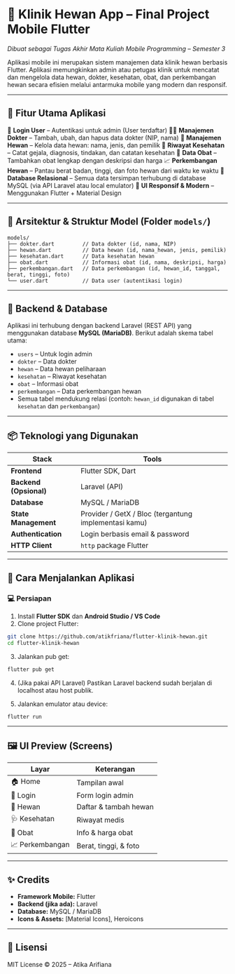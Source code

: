 # 🐾 Klinik Hewan App – Final Project Mobile Flutter

*Dibuat sebagai Tugas Akhir Mata Kuliah Mobile Programming – Semester 3*

Aplikasi mobile ini merupakan sistem manajemen data klinik hewan berbasis Flutter. Aplikasi memungkinkan admin atau petugas klinik untuk mencatat dan mengelola data hewan, dokter, kesehatan, obat, dan perkembangan hewan secara efisien melalui antarmuka mobile yang modern dan responsif.

---

## 📱 Fitur Utama Aplikasi

🔐 **Login User** – Autentikasi untuk admin (User terdaftar)
👩‍⚕️ **Manajemen Dokter** – Tambah, ubah, dan hapus data dokter (NIP, nama)
🐶 **Manajemen Hewan** – Kelola data hewan: nama, jenis, dan pemilik
🏥 **Riwayat Kesehatan** – Catat gejala, diagnosis, tindakan, dan catatan kesehatan
💊 **Data Obat** – Tambahkan obat lengkap dengan deskripsi dan harga
📈 **Perkembangan Hewan** – Pantau berat badan, tinggi, dan foto hewan dari waktu ke waktu
📂 **Database Relasional** – Semua data tersimpan terhubung di database MySQL (via API Laravel atau local emulator)
🎨 **UI Responsif & Modern** – Menggunakan Flutter + Material Design

---

## 🧠 Arsitektur & Struktur Model (Folder `models/`)

```plaintext
models/
├── dokter.dart         // Data dokter (id, nama, NIP)
├── hewan.dart          // Data hewan (id, nama_hewan, jenis, pemilik)
├── kesehatan.dart      // Data kesehatan hewan
├── obat.dart           // Informasi obat (id, nama, deskripsi, harga)
├── perkembangan.dart   // Data perkembangan (id, hewan_id, tanggal, berat, tinggi, foto)
└── user.dart           // Data user (autentikasi login)
```

---

## 🔗 Backend & Database

Aplikasi ini terhubung dengan backend Laravel (REST API) yang menggunakan database **MySQL (MariaDB)**. Berikut adalah skema tabel utama:

* `users` – Untuk login admin
* `dokter` – Data dokter
* `hewan` – Data hewan peliharaan
* `kesehatan` – Riwayat kesehatan
* `obat` – Informasi obat
* `perkembangan` – Data perkembangan hewan
* Semua tabel mendukung relasi (contoh: `hewan_id` digunakan di tabel `kesehatan` dan `perkembangan`)

---

## 📦 Teknologi yang Digunakan

| Stack                  | Tools                                                 |
| ---------------------- | ----------------------------------------------------- |
| **Frontend**           | Flutter SDK, Dart                                     |
| **Backend (Opsional)** | Laravel (API)                                         |
| **Database**           | MySQL / MariaDB                                       |
| **State Management**   | Provider / GetX / Bloc (tergantung implementasi kamu) |
| **Authentication**     | Login berbasis email & password                       |
| **HTTP Client**        | `http` package Flutter                                |

---

## 🚀 Cara Menjalankan Aplikasi

### 💻 Persiapan

1. Install **Flutter SDK** dan **Android Studio / VS Code**
2. Clone project Flutter:

```bash
git clone https://github.com/atikfriana/flutter-klinik-hewan.git
cd flutter-klinik-hewan
```

3. Jalankan pub get:

```bash
flutter pub get
```

4. (Jika pakai API Laravel) Pastikan Laravel backend sudah berjalan di localhost atau host publik.

5. Jalankan emulator atau device:

```bash
flutter run
```

---

## 🖼️ UI Preview (Screens)

| Layar           | Keterangan            |
| --------------- | --------------------- |
| 🏠 Home         | Tampilan awal         |
| 👤 Login        | Form login admin      |
| 🐶 Hewan        | Daftar & tambah hewan |
| 🩺 Kesehatan    | Riwayat medis         |
| 💊 Obat         | Info & harga obat     |
| 📈 Perkembangan | Berat, tinggi, & foto |

---

## ✨ Credits

* **Framework Mobile:** Flutter
* **Backend (jika ada):** Laravel
* **Database:** MySQL / MariaDB
* **Icons & Assets:** \[Material Icons], Heroicons

---

## 📄 Lisensi

MIT License © 2025 – Atika Arifiana
